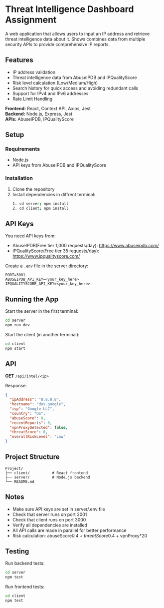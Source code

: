 # Threat Intelligence Dashboard Assignment

A web application that allows users to input an IP address and retrieve threat intelligence data about it.
Shows combines data from multiple security APIs to provide comprehensive IP reports.

## Features

- IP address validation
- Threat intelligence data from AbuseIPDB and IPQualityScore
- Risk level calculation (Low/Medium/High)
- Search history for quick access and avoiding redundant calls
- Support for IPv4 and IPv6 addresses
- Rate Limit Handling

**Frontend:** React, Context API, Axios, Jest  
**Backend:** Node.js, Express, Jest  
**APIs:** AbuseIPDB, IPQualityScore

## Setup

### Requirements
- Node.js
- API keys from AbuseIPDB and IPQualityScore

### Installation

1. Clone the repository
2. Install dependencies in diffrent terminal:
   ```bash
   1. cd server; npm install
   2. cd client; npm install
   ```

## API Keys

You need API keys from:
- AbuseIPDB(Free tier 1,000 requests/day): https://www.abuseipdb.com/
- IPQualityScore(Free tier 35 requests/day): https://www.ipqualityscore.com/

Create a `.env` file in the server directory:
```env
PORT=3001
ABUSEIPDB_API_KEY=<your_key_here>
IPQUALITYSCORE_API_KEY=<your_key_here>
```

## Running the App

Start the server in the first terminal:
```bash
cd server
npm run dev
```

Start the client (in another terminal):
```bash
cd client
npm start
```

## API

**GET** `/api/intel/<ip>`

Response:
```json
{
  "ipAddress": "8.8.8.8",
  "hostname": "dns.google",
  "isp": "Google LLC",
  "country": "US",
  "abuseScore": 0,
  "recentReports": 0,
  "vpnProxyDetected": false,
  "threatScore": 0,
  "overallRiskLevel": "Low"
}
```

## Project Structure

```
Project/
├── client/          # React frontend
├── server/          # Node.js backend
└── README.md
```

## Notes

- Make sure API keys are set in server/.env file
- Check that server runs on port 3001
- Check that client runs on port 3000
- Verify all dependencies are installed
- All API calls are made in parallel for better performance
- Risk calculation: abuseScore*0.4 + threatScore*0.4 + vpnProxy*20

## Testing

Run backend tests:
```bash
cd server
npm test
```

Run frontend tests:
```bash
cd client
npm test
```
